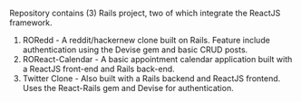 Repository contains (3) Rails project, two of which integrate the ReactJS framework.

1) RORedd - A reddit/hackernew clone built on Rails. Feature include authentication using the Devise gem and basic CRUD posts.
2) ROReact-Calendar - A basic appointment calendar application built with a ReactJS front-end and Rails back-end.
3) Twitter Clone - Also built with a Rails backend and ReactJS frontend. Uses the React-Rails gem and Devise for authentication.
